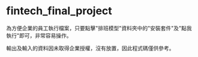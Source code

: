 # fintech_final_project

為方便企業的員工執行檔案，只要點擊"排班模型"資料夾中的"安裝套件"及"點我執行"即可，非常容易操作。

輸出及輸入的資料因未取得企業授權，沒有放置，因此程式碼僅供參考。
